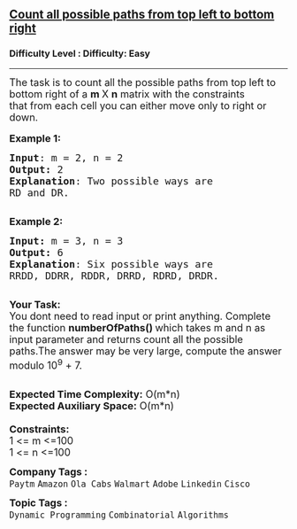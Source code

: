 <h2><a href="https://www.geeksforgeeks.org/problems/count-all-possible-paths-from-top-left-to-bottom-right3011/1?page=23&sortBy=submissions">Count all possible paths from top left to bottom right</a></h2><h3>Difficulty Level : Difficulty: Easy</h3><hr><div class="problems_problem_content__Xm_eO"><p><span style="font-size:18px">The task&nbsp;is to count all the possible paths from top left to bottom right of a <strong>m&nbsp;</strong>X&nbsp;<strong>n</strong> matrix with the constraints that&nbsp;from each cell you can either move only to right or down.</span><br>
<br>
<span style="font-size:18px"><strong>Example 1:</strong></span></p>

<pre><span style="font-size:18px"><strong>Input</strong>: m = 2, n = 2
<strong>Output:</strong>&nbsp;2&nbsp;
<strong>Explanation</strong>: Two possible ways are
RD and DR.  </span>
</pre>

<p><br>
<span style="font-size:18px"><strong>Example 2:</strong></span></p>

<pre><span style="font-size:18px"><strong>Input: </strong>m = 3, n = 3
<strong>Output:&nbsp;</strong>6
<strong>Explanation</strong>: Six possible ways are
RRDD, DDRR, RDDR, DRRD, RDRD, DRDR. </span>
</pre>

<p><br>
<span style="font-size:18px"><strong>Your Task:&nbsp;&nbsp;</strong><br>
You dont need to read input or print anything. Complete the function <strong>numberOfPaths()&nbsp;</strong>which takes m&nbsp;and n&nbsp;as input parameter and returns count all the possible paths.The answer may be very large, compute the answer modulo 10<sup>9</sup>&nbsp;+ 7.</span></p>

<p><br>
<span style="font-size:18px"><strong>Expected Time Complexity:</strong> O(m*n)<br>
<strong>Expected Auxiliary Space:</strong> O(m*n)<br>
<br>
<strong>Constraints:</strong><br>
1 &lt;= m&nbsp;&lt;=100<br>
1 &lt;= n&nbsp;&lt;=100</span></p>
</div><p><span style=font-size:18px><strong>Company Tags : </strong><br><code>Paytm</code>&nbsp;<code>Amazon</code>&nbsp;<code>Ola Cabs</code>&nbsp;<code>Walmart</code>&nbsp;<code>Adobe</code>&nbsp;<code>Linkedin</code>&nbsp;<code>Cisco</code>&nbsp;<br><p><span style=font-size:18px><strong>Topic Tags : </strong><br><code>Dynamic Programming</code>&nbsp;<code>Combinatorial</code>&nbsp;<code>Algorithms</code>&nbsp;